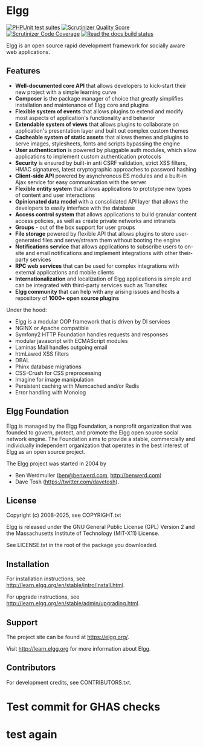 Elgg
====

[![PHPUnit test suites](https://github.com/Elgg/Elgg/actions/workflows/phpunit.yml/badge.svg?branch=6.2)](https://github.com/Elgg/Elgg/actions/workflows/phpunit.yml)
[![Scrutinizer Quality Score](https://scrutinizer-ci.com/g/Elgg/Elgg/badges/quality-score.png?s=6.2)](https://scrutinizer-ci.com/g/Elgg/Elgg/?branch=6.2) 
[![Scrutinizer Code Coverage](https://scrutinizer-ci.com/g/Elgg/Elgg/badges/coverage.png?b=6.2)](https://scrutinizer-ci.com/g/Elgg/Elgg/?branch=6.2) 
[![Read the docs build status](https://readthedocs.org/projects/elgg/badge/?badge=6.2)](http://learn.elgg.org/en/6.2/)

Elgg is an open source rapid development framework for socially aware web applications.

Features
--------

- **Well-documented core API** that allows developers to kick-start their new project with a simple learning curve
- **Composer** is the package manager of choice that greatly simplifies installation and maintenance of Elgg core and plugins
- **Flexible system of events** that allows plugins to extend and modify most aspects of application's functionality and behavior
- **Extendable system of views** that allows plugins to collaborate on application's presentation layer and built out complex custom themes
- **Cacheable system of static assets** that allows themes and plugins to serve images, stylesheets, fonts and scripts bypassing the engine
- **User authentication** is powered by pluggable auth modules, which allow applications to implement custom authentication protocols
- **Security** is ensured by built-in anti CSRF validation, strict XSS filters, HMAC signatures, latest cryptographic approaches to password hashing
- **Client-side API** powered by asynchronous ES modules and a built-in Ajax service for easy communication with the server
- **Flexible entity system** that allows applications to prototype new types of content and user interactions
-  **Opinionated data model** with a consolidated API layer that allows the developers to easily interface with the database
- **Access control system** that allows applications to build granular content access policies, as well as create private networks and intranets
- **Groups** - out of the box support for user groups
- **File storage** powered by flexible API that allows plugins to store user-generated files and serve/stream them without booting the engine
- **Notifications service** that allows applications to subscribe users to on-site and email notifications and implement integrations with other their-party services
- **RPC web services** that can be used for complex integrations with external applications and mobile clients
- **Internationalization** and localization of Elgg applications is simple and can be integrated with third-party services such as Transifex
- **Elgg community** that can help with any arising issues and hosts a repository of **1000+ open source plugins**

Under the hood:

- Elgg is a modular OOP framework that is driven by DI services
- NGINX or Apache compatible
- Symfony2 HTTP Foundation handles requests and responses
- modular javascript with ECMAScript modules 
- Laminas Mail handles outgoing email
- htmLawed XSS filters
- DBAL
- Phinx database migrations
- CSS-Crush for CSS preprocessing
- Imagine for image manipulation
- Persistent caching with Memcached and/or Redis
- Error handling with Monolog

Elgg Foundation
---------------

Elgg is managed by the Elgg Foundation, a nonprofit organization that was
founded to govern, protect, and promote the Elgg open source social network
engine. The Foundation aims to provide a stable, commercially and
individually independent organization that operates in the best interest of Elgg
as an open source project.

The Elgg project was started in 2004 by
 - Ben Werdmuller (<ben@benwerd.com>, <http://benwerd.com>)
 - Dave Tosh (<https://twitter.com/davetosh>).

License
-------

Copyright (c) 2008-2025, see COPYRIGHT.txt

Elgg is released under the GNU General Public License (GPL) Version 2 and the
Massachusetts Institute of Technology (MIT-X11) License. 

See LICENSE.txt in the root of the package you downloaded.

Installation
------------

For installation instructions, see http://learn.elgg.org/en/stable/intro/install.html.

For upgrade instructions, see http://learn.elgg.org/en/stable/admin/upgrading.html.

Support
-------

The project site can be found at https://elgg.org/.

Visit http://learn.elgg.org for more information about Elgg.

Contributors
------------

For development credits, see CONTRIBUTORS.txt.
# Test commit for GHAS checks
# test again
